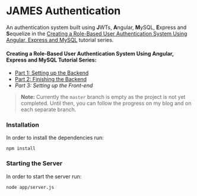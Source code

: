 # JAMES Authentication
 An authentication system built using **J**WTs, **A**ngular, **M**ySQL, **E**xpress and **S**equelize in the [Creating a Role-Based User Authentication System Using Angular, Express and MySQL](https://hisk.io/role-based-authentication-with-angular-express-jwt-mysql-part-1) tutorial series.

#### Creating a Role-Based User Authentication System Using Angular, Express and MySQL Tutorial Series:
 * [Part 1: Setting up the Backend](https://hisk.io/role-based-authentication-with-angular-express-jwt-mysql-part-1)
 * [Part 2: Finishing the Backend](https://hisk.io/role-based-authentication-with-angular-express-jwt-mysql-part-2)
 * *Part 3: Setting up the Front-end*

 > **Note:** Currently the `master` branch is empty as the project is not yet completed. Until then, you can follow the progress on my blog and on each separate branch.

 ### Installation
 In order to install the dependencies run:
```
npm install
```

### Starting the Server
In order to start the server run:
```
node app/server.js
```